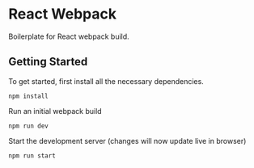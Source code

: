 # React Webpack

Boilerplate for React webpack build.

## Getting Started

To get started, first install all the necessary dependencies.
```
npm install
```

Run an initial webpack build
```
npm run dev
```

Start the development server (changes will now update live in browser)
```
npm run start
```
